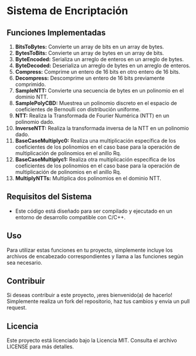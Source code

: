 # Sistema de Encriptación

## Funciones Implementadas

1. **BitsToBytes:** Convierte un array de bits en un array de bytes.
2. **BytesToBits:** Convierte un array de bytes en un array de bits.
3. **ByteEncoded:** Serializa un arreglo de enteros en un arreglo de bytes.
4. **ByteDecoded:** Deserializa un arreglo de bytes en un arreglo de enteros.
5. **Compress:** Comprime un entero de 16 bits en otro entero de 16 bits.
6. **Decompress:** Descomprime un entero de 16 bits previamente comprimido.
7. **SampleNTT:** Convierte una secuencia de bytes en un polinomio en el dominio NTT.
8. **SamplePolyCBD:** Muestrea un polinomio discreto en el espacio de coeficientes de Bernoulli con distribución uniforme.
9. **NTT:** Realiza la Transformada de Fourier Numérica (NTT) en un polinomio dado.
10. **InverseNTT:** Realiza la transformada inversa de la NTT en un polinomio dado.
11. **BaseCaseMultiplyc0:** Realiza una multiplicación específica de los coeficientes de los polinomios en el caso base para la operación de multiplicación de polinomios en el anillo Rq.
12. **BaseCaseMultiplyc1:** Realiza otra multiplicación específica de los coeficientes de los polinomios en el caso base para la operación de multiplicación de polinomios en el anillo Rq.
13. **MultiplyNTTs:** Multiplica dos polinomios en el dominio NTT.

## Requisitos del Sistema

- Este código está diseñado para ser compilado y ejecutado en un entorno de desarrollo compatible con C/C++.

## Uso

Para utilizar estas funciones en tu proyecto, simplemente incluye los archivos de encabezado correspondientes y llama a las funciones según sea necesario.

## Contribuir

Si deseas contribuir a este proyecto, ¡eres bienvenido(a) de hacerlo! Simplemente realiza un fork del repositorio, haz tus cambios y envía un pull request.

## Licencia

Este proyecto está licenciado bajo la Licencia MIT. Consulta el archivo LICENSE para más detalles.
